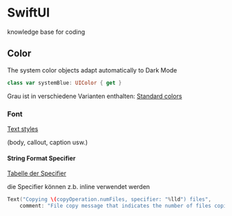 # SwiftUI
knowledge base for coding
## Color
The system color objects adapt automatically to Dark Mode 
```swift
class var systemBlue: UIColor { get }
```
Grau ist in verschiedene Varianten enthalten:
[Standard colors](https://developer.apple.com/documentation/uikit/uicolor/standard_colors)

### Font
[Text styles](https://developer.apple.com/documentation/swiftui/font/textstyle)

(body, callout, caption usw.)

#### String Format Specifier
[Tabelle der Specifier](https://developer.apple.com/library/archive/documentation/Cocoa/Conceptual/Strings/Articles/formatSpecifiers.html)

die Specifier können z.b. inline verwendet werden
```swift
Text("Copying \(copyOperation.numFiles, specifier: "%lld") files",
    comment: "File copy message that indicates the number of files copied by the operation")
```
